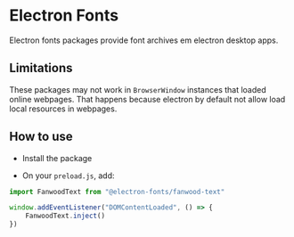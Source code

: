 # Electron Fonts

Electron fonts packages provide font archives em electron desktop apps.

## Limitations

These packages may not work in `BrowserWindow` instances that loaded online webpages. That happens because electron by default not allow load local resources in webpages.

## How to use

* Install the package

* On your `preload.js`, add:

```ts
import FanwoodText from "@electron-fonts/fanwood-text"

window.addEventListener("DOMContentLoaded", () => {
    FanwoodText.inject()
})
```